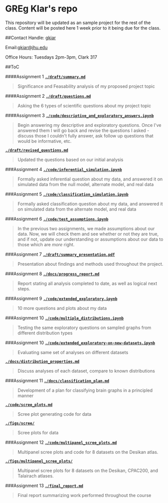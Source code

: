 # GREg KIar's repo
This repository will be updated as an sample project for the rest of the class. Content will be posted here 1 week prior to it being due for the class.

##Contact
Handle: [gkiar](http://github.com/gkiar)

Email:[gkiar@jhu.edu](mailto:gkiar@jhu.edu)

Office Hours: Tuesdays 2pm-3pm, Clark 317

##ToC

####Assignment 1
[**``./draft/summary.md``**](./draft/summary.md)
  > Significance and Feasability analysis of my proposed project topic

####Assignment 2
[**``./draft/questions.md``**](./draft/questions.md)
  > Asking the 6 types of scientific questions about my project topic

####Assignment 3
[**``./code/descriptive_and_exploratory_answers.ipynb``**](./code/descriptive_and_exploratory_answers.ipynb)
  > Begin answering my descriptive and exploratory questions. Once I've answered them I will go back and revise the questions I asked - discuss those I couldn't fully answer, ask follow up questions that would be informative, etc.

[**``./draft/revised_questions.md``**](./draft/revised_questions.md)
  > Updated the questions based on our initial analysis

###Assignment 4
[**``./code/inferential_simulation.ipynb``**](./code/inferential_simulation.ipynb)
  > Formally asked inferential question about my data, and answered it on simulated data from the null model, alternate model, and real data

###Assignment 5
[**``./code/classification_simulation.ipynb``**](./code/classification_simulation.ipynb)
  > Formally asked classification question about my data, and answered it on simulated data from the alternate model, and real data

###Assignment 6
[**``./code/test_assumptions.ipynb``**](./code/test_assumptions.ipynb)
  > In the previous two assignments, we made assumptions about our data. Now, we will check them and see whether or not they are true, and if not, update our understanding or assumptions about our data to those which are *more* right.

###Assignment 7
[**``./draft/summary_presentation.pdf``**](./draft/summary_presentation.pdf)
  > Presentation about findings and methods used throughout the project.

###Assignment 8
[**``./docs/progress_report.md``**](./docs/progress_report.md)
  > Report stating all analysis completed to date, as well as logical next steps.

###Assignment 9
[**``./code/extended_exploratory.ipynb``**](./code/extended_exploratory.ipynb)
  > 10 more questions and plots about my data

###Assignment 10
[**``./code/multiple_distributions.ipynb``**](./code/multiple_distributions.ipynb)
  > Testing the same exploratory questions on sampled graphs from different distribution types

###Assignment 10
[**``./code/extended_exploratory-on-new-datasets.ipynb``**](./code/extended_exploratory-on-new-datasets.ipynb)
  > Evaluating same set of analyses on different datasets

[**``./docs/distribution_properties.md``**](./docs/distribution_properties.md)
  > Discuss analyses of each dataset, compare to known distributions

###Assignment 11
[**``./docs/classification_plan.md``**](./docs/classification_plan.md)
  > Development of a plan for classifying brain graphs in a principled manner

[**``./code/scree_plots.md``**](./code/scree_plots.md)
  > Scree plot generating code for data

[**``./figs/scree/``**](./figs/scree/)
  > Scree plots for data

###Assignment 12
[**``./code/multipanel_scree_plots.md``**](./code/multipanel_scree_plots.md)
  > Multipanel scree plots and code for 8 datasets on the Desikan atlas.

[**``./figs/multipanel_scree_plots/``**](./figs/multipanel_scree_plots/)
  > Multipanel scree plots for 8 datasets on the Desikan, CPAC200, and Talairach atlases.

###Assignment 13
[**``./final_report.md``**](./final_report.md)
  > Final report summarizing work performed throughout the course
